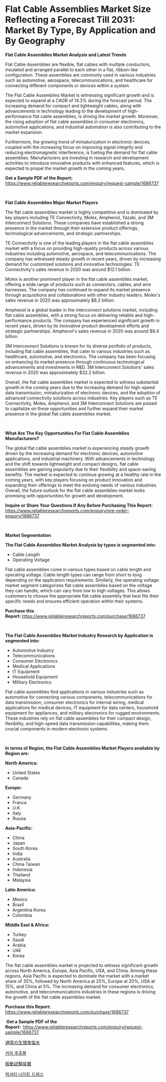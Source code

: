 <p><h1>Flat Cable Assemblies Market Size Reflecting a Forecast Till 2031: Market By Type, By Application and By Geography</h1></p><p><strong>Flat Cable Assemblies Market Analysis and Latest Trends</strong></p>
<p><p>Flat Cable Assemblies are flexible, flat cables with multiple conductors, insulated and arranged parallel to each other in a flat, ribbon-like configuration. These assemblies are commonly used in various industries such as automotive, aerospace, telecommunications, and healthcare for connecting different components or devices within a system.</p><p>The Flat Cable Assemblies Market is witnessing significant growth and is expected to expand at a CAGR of 14.3% during the forecast period. The increasing demand for compact and lightweight cables, along with advancements in technology leading to the development of high-performance flat cable assemblies, is driving the market growth. Moreover, the rising adoption of flat cable assemblies in consumer electronics, automotive applications, and industrial automation is also contributing to the market expansion.</p><p>Furthermore, the growing trend of miniaturization in electronic devices, coupled with the increasing focus on improving signal integrity and reducing electromagnetic interference, is fueling the demand for flat cable assemblies. Manufacturers are investing in research and development activities to introduce innovative products with enhanced features, which is expected to propel the market growth in the coming years.</p></p>
<p><strong>Get a Sample PDF of the Report:&nbsp;</strong> <a href="https://www.reliableresearchreports.com/enquiry/request-sample/1686737">https://www.reliableresearchreports.com/enquiry/request-sample/1686737</a></p>
<p>&nbsp;</p>
<p><strong>Flat Cable Assemblies Major Market Players</strong></p>
<p><p>The flat cable assemblies market is highly competitive and is dominated by key players including TE Connectivity, Molex, Amphenol, Yazaki, and 3M Interconnect Solutions. These companies have established a strong presence in the market through their extensive product offerings, technological advancements, and strategic partnerships.</p><p>TE Connectivity is one of the leading players in the flat cable assemblies market with a focus on providing high-quality products across various industries including automotive, aerospace, and telecommunications. The company has witnessed steady growth in recent years, driven by increasing demand for customized solutions and innovative technologies. TE Connectivity's sales revenue in 2020 was around $12.1 billion.</p><p>Molex is another prominent player in the flat cable assemblies market, offering a wide range of products such as connectors, cables, and wire harnesses. The company has continued to expand its market presence through acquisitions and collaborations with other industry leaders. Molex's sales revenue in 2020 was approximately $8.2 billion.</p><p>Amphenol is a global leader in the interconnect solutions market, including flat cable assemblies, with a strong focus on delivering reliable and high-performance products. The company has experienced significant growth in recent years, driven by its innovative product development efforts and strategic partnerships. Amphenol's sales revenue in 2020 was around $8.4 billion.</p><p>3M Interconnect Solutions is known for its diverse portfolio of products, including flat cable assemblies, that cater to various industries such as healthcare, automotive, and electronics. The company has been focusing on enhancing its market presence through continuous technological advancements and investments in R&D. 3M Interconnect Solutions' sales revenue in 2020 was approximately $32.2 billion.</p><p>Overall, the flat cable assemblies market is expected to witness substantial growth in the coming years due to the increasing demand for high-speed data transmission, miniaturization of electronic devices, and the adoption of advanced connectivity solutions across industries. Key players such as TE Connectivity, Molex, Amphenol, and 3M Interconnect Solutions are poised to capitalize on these opportunities and further expand their market presence in the global flat cable assemblies market.</p></p>
<p>&nbsp;</p>
<p><strong>What Are The Key Opportunities For Flat Cable Assemblies Manufacturers?</strong></p>
<p><p>The global flat cable assemblies market is experiencing steady growth driven by the increasing demand for electronic devices, automotive applications, and industrial machinery. With advancements in technology and the shift towards lightweight and compact designs, flat cable assemblies are gaining popularity due to their flexibility and space-saving benefits. The market is expected to continue growing at a healthy rate in the coming years, with key players focusing on product innovation and expanding their offerings to meet the evolving needs of various industries. Overall, the future outlook for the flat cable assemblies market looks promising with opportunities for growth and development.</p></p>
<p><strong>Inquire or Share Your Questions If Any Before Purchasing This Report:</strong> <a href="https://www.reliableresearchreports.com/enquiry/pre-order-enquiry/1686737">https://www.reliableresearchreports.com/enquiry/pre-order-enquiry/1686737</a></p>
<p>&nbsp;</p>
<p><strong>Market Segmentation</strong></p>
<p><strong>The Flat Cable Assemblies Market Analysis by types is segmented into:</strong></p>
<p><ul><li>Cable Length</li><li>Operating Voltage</li></ul></p>
<p><p>Flat cable assemblies come in various types based on cable length and operating voltage. Cable length types can range from short to long depending on the application requirements. Similarly, the operating voltage market segment categorizes flat cable assemblies based on the voltage they can handle, which can vary from low to high voltages. This allows customers to choose the appropriate flat cable assembly that best fits their specific needs and ensures efficient operation within their systems.</p></p>
<p><strong>Purchase this Report:&nbsp;</strong><a href="https://www.reliableresearchreports.com/purchase/1686737">https://www.reliableresearchreports.com/purchase/1686737</a></p>
<p>&nbsp;</p>
<p><strong>The Flat Cable Assemblies Market Industry Research by Application is segmented into:</strong></p>
<p><ul><li>Automotive Industry</li><li>Telecommunications</li><li>Consumer Electronics</li><li>Medical Applications</li><li>IT Equipment</li><li>Household Equipment</li><li>Military Electronics</li></ul></p>
<p><p>Flat cable assemblies find applications in various industries such as automotive for connecting various components, telecommunications for data transmission, consumer electronics for internal wiring, medical applications for medical devices, IT equipment for data centers, household equipment for appliances, and military electronics for rugged environments. These industries rely on flat cable assemblies for their compact design, flexibility, and high-speed data transmission capabilities, making them crucial components in modern electronic systems.</p></p>
<p>&nbsp;</p>
<p><strong>In terms of Region, the Flat Cable Assemblies Market Players available by Region are:</strong></p>
<p>
    <p> <strong> North America: </strong>
        <ul>
            <li>United States</li>
            <li>Canada</li>
        </ul>
        </p> 
    <p> <strong> Europe: </strong>
        <ul>
            <li>Germany</li>
            <li>France</li>
            <li>U.K.</li>
            <li>Italy</li>
            <li>Russia</li>
        </ul>
        </p> 
    <p> <strong> Asia-Pacific: </strong>
        <ul>
            <li>China</li>
            <li>Japan</li>
            <li>South Korea</li>
            <li>India</li>
            <li>Australia</li>
            <li>China Taiwan</li>
            <li>Indonesia</li>
            <li>Thailand</li>
            <li>Malaysia</li>
        </ul>
        </p> 
    <p> <strong> Latin America: </strong>
        <ul>
            <li>Mexico</li>
            <li>Brazil</li>
            <li>Argentina Korea</li>
            <li>Colombia</li>
        </ul>
        </p> 
    <p> <strong> Middle East & Africa: </strong>
        <ul>
            <li>Turkey</li>
            <li>Saudi</li>
            <li>Arabia</li>
            <li>UAE</li>
            <li>Korea</li>
        </ul>
    </p>
    </p>
<p><p>The flat cable assemblies market is projected to witness significant growth across North America, Europe, Asia Pacific, USA, and China. Among these regions, Asia Pacific is expected to dominate the market with a market share of 35%, followed by North America at 25%, Europe at 20%, USA at 15%, and China at 5%. The increasing demand for consumer electronics, automotive, and telecommunications industries in these regions is driving the growth of the flat cable assemblies market.</p></p>
<p><strong>Purchase this Report: </strong><a href="https://www.reliableresearchreports.com/purchase/1686737">https://www.reliableresearchreports.com/purchase/1686737</a></p>
<p>&nbsp;<strong>Get a Sample PDF of the Report:&nbsp;&nbsp;</strong><a href="https://www.reliableresearchreports.com/enquiry/request-sample/1686737">https://www.reliableresearchreports.com/enquiry/request-sample/1686737</a></p>
<p><strong></strong></p>
<p><p><a href="https://medium.com/@saigekulas/%E9%80%9A%E5%B8%B8%E3%81%AE%E5%A1%A9%E5%8C%96%E3%83%8A%E3%83%88%E3%83%AA%E3%82%A6%E3%83%A0%E5%B8%82%E5%A0%B4%E3%81%AF-%E5%B8%82%E5%A0%B4%E3%82%B7%E3%82%A7%E3%82%A2-%E5%B8%82%E5%A0%B4%E3%83%88%E3%83%AC%E3%83%B3%E3%83%89-%E3%81%8A%E3%82%88%E3%81%B3%E5%B8%82%E5%A0%B4%E6%88%90%E9%95%B7%E3%81%AB%E9%96%A2%E3%81%99%E3%82%8B%E6%83%85%E5%A0%B1%E3%82%92%E6%8F%90%E4%BE%9B%E3%81%97%E3%81%BE%E3%81%99-579a1af41e18">通常の生理食塩水</a></p><p><a href="https://medium.com/@cute_priencsss/%EC%BB%A4%ED%94%BC-%EC%B6%94%EC%B6%9C%EB%AC%BC-%EC%8B%9C%EC%9E%A5-2031%EB%85%84%EA%B9%8C%EC%A7%80%EC%9D%98-%ED%8A%B8%EB%A0%8C%EB%93%9C-%EC%98%88%EC%B8%A1-%EB%B0%8F-%EA%B2%BD%EC%9F%81-%EB%B6%84%EC%84%9D-035cf6ddb20e">커피 추출물</a></p><p><a href="https://medium.com/@kaydenjohns1964/%E6%8C%AF%E5%8B%95%E8%A9%A6%E9%A8%93%E8%A3%85%E7%BD%AE%E3%81%AE%E5%B8%82%E5%A0%B4%E5%8B%95%E5%90%91-%E5%B8%82%E5%A0%B4%E3%83%88%E3%83%AC%E3%83%B3%E3%83%89-%E6%88%90%E9%95%B7-2024%E5%B9%B4%E3%81%8B%E3%82%892031%E5%B9%B4%E3%81%AE%E4%BA%88%E6%B8%AC-66e2cb6be676">振動試験装置</a></p><p><a href="https://medium.com/@waynewood21/%EB%9F%AD%EC%85%94%EB%A6%AC-%EB%82%98%EC%9D%B4%ED%8A%B8-%EB%93%9C%EB%A0%88%EC%8A%A4-%EC%8B%9C%EC%9E%A5-%EA%B7%9C%EB%AA%A8-cagr-%ED%8A%B8%EB%A0%8C%EB%93%9C-2024-2030-870e4fd9596a">럭셔리 나이트 드레스</a></p></p>